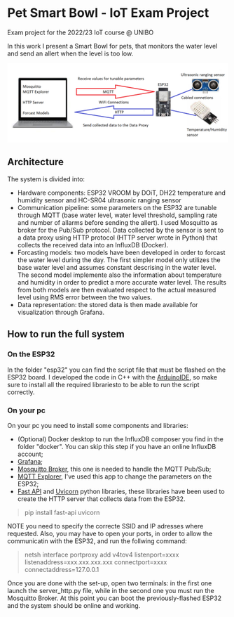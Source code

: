 # Pet Smart Bowl - IoT Exam Project
 Exam project for the 2022/23 IoT course @ UNIBO
 
 In this work I present a Smart Bowl for pets, that monitors the water level and send an allert when the level is too low.

![System architecturet](https://github.com/Ace95/IoTExamProject/blob/main/report/SystemeArchitecture.png)
## Architecture
The system is divided into:
- Hardware components: ESP32 VROOM by DOiT, DH22 temperature and humidity sensor and HC-SR04 ultrasonic ranging sensor
- Communication pipeline: some parameters on the ESP32 are tunable through MQTT (base water level, water level threshold, sampling rate and number of allarms before sending the allert).
                          I used Mosquitto as broker for the Pub/Sub protocol.
                          Data collected by the sensor is sent to a data proxy using HTTP protocol (HTTP server wrote in Python) that collects the received data into an InfluxDB (Docker).
- Forcasting models: two models have been developed in order to forcast the water level during the day. The first simpler model only utilizes the base water level and assumes constant descrising in the water level.
                     The second model implemente also the information about temperature and humidity in order to predict a more accurate water level. The results from both models are then evaluated respect to the actual 
                     measured level using RMS error between the two values.
- Data representation: the stored data is then made available for visualization through Grafana.

 ## How to run the full system

### On the ESP32
In the folder "esp32" you can find the script file that must be flashed on the ESP32 board. I developed the code in C++ with the [ArduinoIDE](https://www.arduino.cc/en/software), so make sure to install all the required librariesto to be able to run the script correctly.

### On your pc
On your pc you need to install some components and libraries:
- (Optional) Docker desktop to run the InfluxDB composer you find in the folder "docker". You can skip this step if you have an online InfluxDB account;
-  [Grafana](https://grafana.com/);
-  [Mosquitto Broker](https://mosquitto.org/), this one is needed to handle the MQTT Pub/Sub;
-  [MQTT Explorer](http://mqtt-explorer.com/), I've used this app to change the parameters on the ESP32;
-  [Fast API](https://fastapi.tiangolo.com/) and [Uvicorn](https://www.uvicorn.org/) python libraries, these libraries have been used to create the HTTP server that collects data from the ESP32.
> pip install fast-api uvicorn

NOTE you need to specify the correcte SSID and IP adresses where requested. Also, you may have to open your ports, in order to allow the communicatin with the ESP32, and run the follwing command: </br>
> netsh interface portproxy add v4tov4 listenport=xxxx listenaddress=xxx.xxx.xxx.xxx connectport=xxxx connectaddress=127.0.0.1

Once you are done with the set-up, open two terminals: in the first one launch the server_http.py file, while in the second one you must run the Mosquitto Broker.
At this point you can boot the previously-flashed ESP32 and the system should be online and working.
